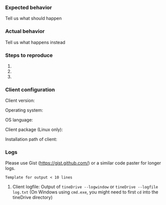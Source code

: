 ### Expected behavior
Tell us what should happen

### Actual behavior
Tell us what happens instead

### Steps to reproduce
1. 
2. 
3. 

### Client configuration
Client version:

Operating system:

OS language:

Client package (Linux only):

Installation path of client:

### Logs

Please use Gist (https://gist.github.com/) or a similar code paster for longer
logs.

```Template for output < 10 lines```

1. Client logfile: Output of `tineDrive --logwindow` or `tineDrive --logfile log.txt`
(On Windows using `cmd.exe`, you might need to first `cd` into the tineDrive directory)



